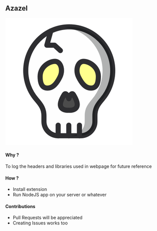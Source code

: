 ## Azazel
![Azazel](https://raw.githubusercontent.com/dhaval17/azazel/assets/logo.png)

#### Why ?
To log the headers and libraries used in webpage for future reference

#### How ?
- Install extension
- Run NodeJS app on your server or whatever

#### Contributions 
- Pull Requests will be appreciated
- Creating Issues works too
